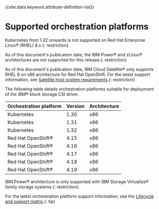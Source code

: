 
{{site.data.keyword.attribute-definition-list}}

# Supported orchestration platforms

Kubernetes from 1.32 onwards is not supported on Red Hat Enterprise Linux® (RHEL) 8.x.{: restriction}

As of this document's publication date, the IBM Power® and zLinux® architectures are not supported for this release.{: restriction}

As of this document's publication date, IBM Cloud Satellite® only supports RHEL 8 on x86 architecture for Red Hat OpenShift. For the latest support information, see [Satellite host system requirements](https://cloud.ibm.com/docs/satellite?topic=satellite-host-reqs).{: restriction}

The following table details orchestration platforms suitable for deployment of the IBM® block storage CSI driver.

|Orchestration platform| Version |Architecture|
|----------------------|---------|------------|
|Kubernetes            | 1.30    |x86|
|Kubernetes            | 1.31    |x86|
|Kubernetes            | 1.32    |x86|
|Red Hat OpenShift®    | 4.15    |x86|
|Red Hat OpenShift®    | 4.16    |x86|
|Red Hat OpenShift®    | 4.17    |x86|
|Red Hat OpenShift®    | 4.18    |x86|
|Red Hat OpenShift®    | 4.19    |x86|

IBM Power® architecture is only supported with IBM Storage Virtualize® family storage systems.{: restriction}

For the latest orchestration platform support information, see the [Lifecycle and support matrix](lifecycle_support_matrix.md).{: tip}

